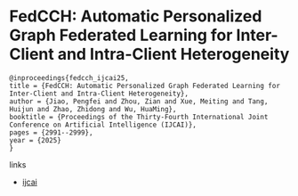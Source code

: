 # FedCCH: Automatic Personalized Graph Federated Learning for Inter-Client and Intra-Client Heterogeneity

```
@inproceedings{fedcch_ijcai25,
title = {FedCCH: Automatic Personalized Graph Federated Learning for Inter-Client and Intra-Client Heterogeneity},
author = {Jiao, Pengfei and Zhou, Zian and Xue, Meiting and Tang, Huijun and Zhao, Zhidong and Wu, HuaMing},
booktitle = {Proceedings of the Thirty-Fourth International Joint Conference on Artificial Intelligence (IJCAI)},
pages = {2991--2999},
year = {2025}
}
```

links
- [ijcai](https://www.ijcai.org/proceedings/2025/333)
